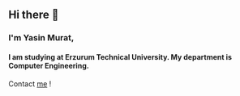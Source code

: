 ## Hi there 👋
### I'm Yasin Murat,
####  I am studying at Erzurum Technical University. My department is Computer Engineering.
Contact [me](mailto:ysnakyz55@gmail.com) !



<!--
**Yasinymous/Yasinymous** is a ✨ _special_ ✨ repository because its `README.md` (this file) appears on your GitHub profile.

Here are some ideas to get you started:

- 🔭 I’m currently working on ...
- 🌱 I’m currently learning ...
- 👯 I’m looking to collaborate on ...
- 🤔 I’m looking for help with ...
- 💬 Ask me about ...
- 📫 How to reach me: ...
- 😄 Pronouns: ...
- ⚡ Fun fact: ...
-->
